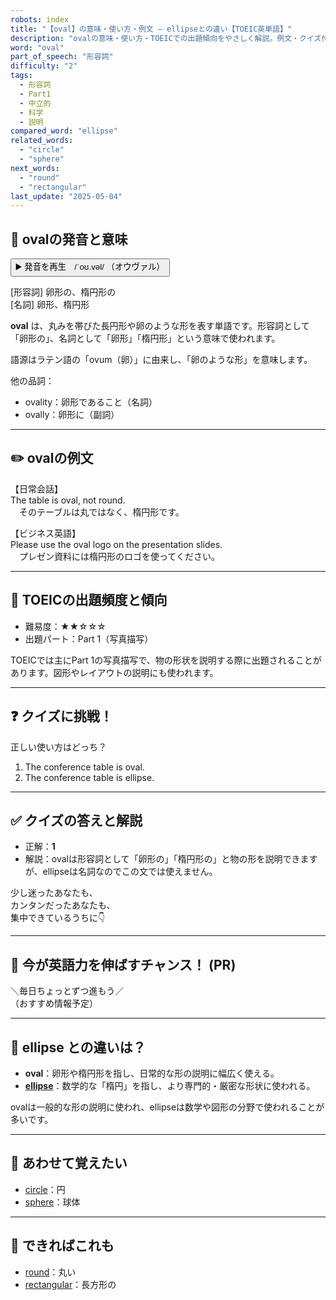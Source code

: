 ```yaml
---
robots: index
title: "【oval】の意味・使い方・例文 ― ellipseとの違い【TOEIC英単語】"
description: "ovalの意味・使い方・TOEICでの出題傾向をやさしく解説。例文・クイズ付きでellipseとの違いもわかりやすく学べます。"
word: "oval"
part_of_speech: "形容詞"
difficulty: "2"
tags:
  - 形容詞
  - Part1
  - 中立的
  - 科学
  - 説明
compared_word: "ellipse"
related_words:
  - "circle"
  - "sphere"
next_words:
  - "round"
  - "rectangular"
last_update: "2025-05-04"
---
```


## 🔰 ovalの発音と意味

<button class="play-audio" onclick="playTTS('oval')">
  <span class="play-audio-main">
    ▶️ 発音を再生　/ˈoʊ.vəl/
  </span>
  <span class="play-audio-sub">
    （オウヴァル）
  </span>
</button>

[形容詞] 卵形の、楕円形の  
[名詞] 卵形、楕円形

**oval** は、丸みを帯びた長円形や卵のような形を表す単語です。形容詞として「卵形の」、名詞として「卵形」「楕円形」という意味で使われます。

語源はラテン語の「ovum（卵）」に由来し、「卵のような形」を意味します。

他の品詞：  
- ovality：卵形であること（名詞）
- ovally：卵形に（副詞）

---

## ✏️ ovalの例文

【日常会話】  
The table is oval, not round.  
　そのテーブルは丸ではなく、楕円形です。

【ビジネス英語】  
Please use the oval logo on the presentation slides.  
　プレゼン資料には楕円形のロゴを使ってください。

---

## 🎯 TOEICの出題頻度と傾向

- 難易度：★★☆☆☆
- 出題パート：Part 1（写真描写）

TOEICでは主にPart 1の写真描写で、物の形状を説明する際に出題されることがあります。図形やレイアウトの説明にも使われます。

---

## ❓ クイズに挑戦！

正しい使い方はどっち？

1. The conference table is oval.  
2. The conference table is ellipse.

---

## ✅ クイズの答えと解説

- 正解：**1**
- 解説：ovalは形容詞として「卵形の」「楕円形の」と物の形を説明できますが、ellipseは名詞なのでこの文では使えません。

少し迷ったあなたも、  
カンタンだったあなたも、  
集中できているうちに👇️

---

## 🚀 今が英語力を伸ばすチャンス！ (PR)

<div class="info-center">
＼毎日ちょっとずつ進もう／<br>  
（おすすめ情報予定）
</div>

---

## 🤔  ellipse との違いは？

- **oval**：卵形や楕円形を指し、日常的な形の説明に幅広く使える。
- **[ellipse](/ellipse)**：数学的な「楕円」を指し、より専門的・厳密な形状に使われる。

ovalは一般的な形の説明に使われ、ellipseは数学や図形の分野で使われることが多いです。

---

## 🧩 あわせて覚えたい

- [circle](/circle)：円
- [sphere](/sphere)：球体

---

## 📖 できればこれも

- [round](/round)：丸い
- [rectangular](/rectangular)：長方形の

<!-- cvid: aid38_bid11 -->
